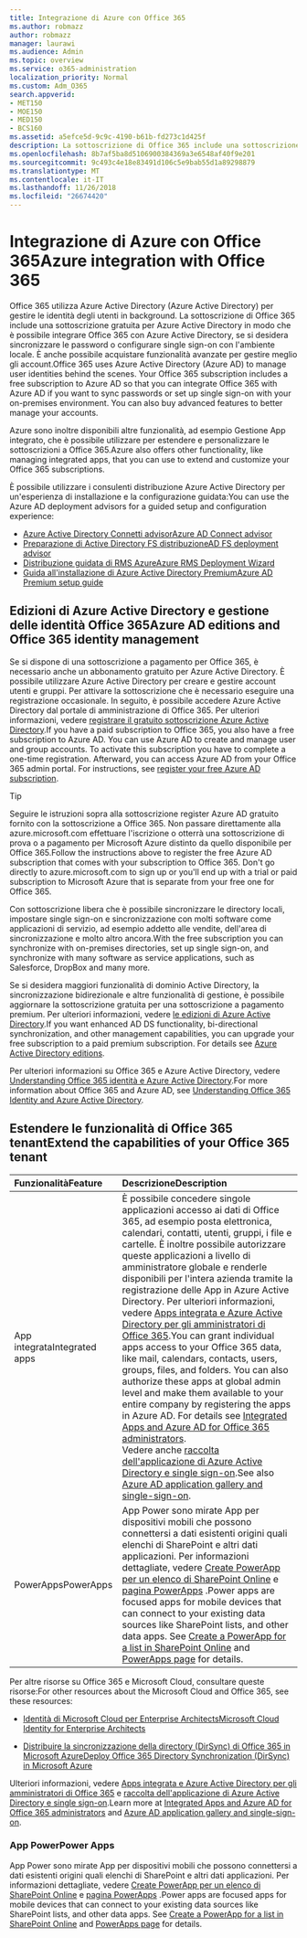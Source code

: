 ```yaml
---
title: Integrazione di Azure con Office 365
ms.author: robmazz
author: robmazz
manager: laurawi
ms.audience: Admin
ms.topic: overview
ms.service: o365-administration
localization_priority: Normal
ms.custom: Adm_O365
search.appverid:
- MET150
- MOE150
- MED150
- BCS160
ms.assetid: a5efce5d-9c9c-4190-b61b-fd273c1d425f
description: La sottoscrizione di Office 365 include una sottoscrizione per Azure Active Directory. Integrazione di Office 365 con Azure Active Directory se si desidera sincronizzazione delle password o single sign-on con l'ambiente locale.
ms.openlocfilehash: 8b7af5ba8d5106900384369a3e6548af40f9e201
ms.sourcegitcommit: 9c493c4e18e83491d106c5e9bab55d1a89298879
ms.translationtype: MT
ms.contentlocale: it-IT
ms.lasthandoff: 11/26/2018
ms.locfileid: "26674420"
---
```

# <a name="azure-integration-with-office-365"></a><span data-ttu-id="54ebf-104">Integrazione di Azure con Office 365</span><span class="sxs-lookup"><span data-stu-id="54ebf-104">Azure integration with Office 365</span></span>

<span data-ttu-id="54ebf-p102">Office 365 utilizza Azure Active Directory (Azure Active Directory) per gestire le identità degli utenti in background. La sottoscrizione di Office 365 include una sottoscrizione gratuita per Azure Active Directory in modo che è possibile integrare Office 365 con Azure Active Directory, se si desidera sincronizzare le password o configurare single sign-on con l'ambiente locale. È anche possibile acquistare funzionalità avanzate per gestire meglio gli account.</span><span class="sxs-lookup"><span data-stu-id="54ebf-p102">Office 365 uses Azure Active Directory (Azure AD) to manage user identities behind the scenes. Your Office 365 subscription includes a free subscription to Azure AD so that you can integrate Office 365 with Azure AD if you want to sync passwords or set up single sign-on with your on-premises environment. You can also buy advanced features to better manage your accounts.</span></span>
  
<span data-ttu-id="54ebf-108">Azure sono inoltre disponibili altre funzionalità, ad esempio Gestione App integrato, che è possibile utilizzare per estendere e personalizzare le sottoscrizioni a Office 365.</span><span class="sxs-lookup"><span data-stu-id="54ebf-108">Azure also offers other functionality, like managing integrated apps, that you can use to extend and customize your Office 365 subscriptions.</span></span>
  
<span data-ttu-id="54ebf-109">È possibile utilizzare i consulenti distribuzione Azure Active Directory per un'esperienza di installazione e la configurazione guidata:</span><span class="sxs-lookup"><span data-stu-id="54ebf-109">You can use the Azure AD deployment advisors for a guided setup and configuration experience:</span></span>
 - [<span data-ttu-id="54ebf-110">Azure Active Directory Connetti advisor</span><span class="sxs-lookup"><span data-stu-id="54ebf-110">Azure AD Connect advisor</span></span>](https://aka.ms/aadconnectpwsync)
 - [<span data-ttu-id="54ebf-111">Preparazione di Active Directory FS distribuzione</span><span class="sxs-lookup"><span data-stu-id="54ebf-111">AD FS deployment advisor</span></span>](https://aka.ms/adfsguidance)
 - [<span data-ttu-id="54ebf-112">Distribuzione guidata di RMS Azure</span><span class="sxs-lookup"><span data-stu-id="54ebf-112">Azure RMS Deployment Wizard</span></span>](https://aka.ms/azuremsguidance)
 - [<span data-ttu-id="54ebf-113">Guida all'installazione di Azure Active Directory Premium</span><span class="sxs-lookup"><span data-stu-id="54ebf-113">Azure AD Premium setup guide</span></span>](https://aka.ms/aadpguidance)
  
## <a name="azure-ad-editions-and-office-365-identity-management"></a><span data-ttu-id="54ebf-114">Edizioni di Azure Active Directory e gestione delle identità Office 365</span><span class="sxs-lookup"><span data-stu-id="54ebf-114">Azure AD editions and Office 365 identity management</span></span>

<span data-ttu-id="54ebf-p103">Se si dispone di una sottoscrizione a pagamento per Office 365, è necessario anche un abbonamento gratuito per Azure Active Directory. È possibile utilizzare Azure Active Directory per creare e gestire account utenti e gruppi. Per attivare la sottoscrizione che è necessario eseguire una registrazione occasionale. In seguito, è possibile accedere Azure Active Directory dal portale di amministrazione di Office 365. Per ulteriori informazioni, vedere [registrare il gratuito sottoscrizione Azure Active Directory](https://go.microsoft.com/fwlink/p/?LinkId=617127).</span><span class="sxs-lookup"><span data-stu-id="54ebf-p103">If you have a paid subscription to Office 365, you also have a free subscription to Azure AD. You can use Azure AD to create and manage user and group accounts. To activate this subscription you have to complete a one-time registration. Afterward, you can access Azure AD from your Office 365 admin portal. For instructions, see [register your free Azure AD subscription](https://go.microsoft.com/fwlink/p/?LinkId=617127).</span></span> 
  
> [!TIP]
> <span data-ttu-id="54ebf-p104">Seguire le istruzioni sopra alla sottoscrizione register Azure AD gratuito fornito con la sottoscrizione a Office 365. Non passare direttamente alla azure.microsoft.com effettuare l'iscrizione o otterrà una sottoscrizione di prova o a pagamento per Microsoft Azure distinto da quello disponibile per Office 365.</span><span class="sxs-lookup"><span data-stu-id="54ebf-p104">Follow the instructions above to register the free Azure AD subscription that comes with your subscription to Office 365. Don't go directly to azure.microsoft.com to sign up or you'll end up with a trial or paid subscription to Microsoft Azure that is separate from your free one for Office 365.</span></span> 
  
<span data-ttu-id="54ebf-122">Con sottoscrizione libera che è possibile sincronizzare le directory locali, impostare single sign-on e sincronizzazione con molti software come applicazioni di servizio, ad esempio addetto alle vendite, dell'area di sincronizzazione e molto altro ancora.</span><span class="sxs-lookup"><span data-stu-id="54ebf-122">With the free subscription you can synchronize with on-premises directories, set up single sign-on, and synchronize with many software as service applications, such as Salesforce, DropBox and many more.</span></span>
  
<span data-ttu-id="54ebf-p105">Se si desidera maggiori funzionalità di dominio Active Directory, la sincronizzazione bidirezionale e altre funzionalità di gestione, è possibile aggiornare la sottoscrizione gratuita per una sottoscrizione a pagamento premium. Per ulteriori informazioni, vedere [le edizioni di Azure Active Directory](https://docs.microsoft.com/azure/active-directory/fundamentals/active-directory-whatis).</span><span class="sxs-lookup"><span data-stu-id="54ebf-p105">If you want enhanced AD DS functionality, bi-directional synchronization, and other management capabilities, you can upgrade your free subscription to a paid premium subscription. For details see [Azure Active Directory editions](https://docs.microsoft.com/azure/active-directory/fundamentals/active-directory-whatis).</span></span>
  
<span data-ttu-id="54ebf-125">Per ulteriori informazioni su Office 365 e Azure Active Directory, vedere [Understanding Office 365 identità e Azure Active Directory](https://support.office.com/article/06a189e7-5ec6-4af2-94bf-a22ea225a7a9).</span><span class="sxs-lookup"><span data-stu-id="54ebf-125">For more information about Office 365 and Azure AD, see [Understanding Office 365 Identity and Azure Active Directory](https://support.office.com/article/06a189e7-5ec6-4af2-94bf-a22ea225a7a9).</span></span>
  
## <a name="extend-the-capabilities-of-your-office-365-tenant"></a><span data-ttu-id="54ebf-126">Estendere le funzionalità di Office 365 tenant</span><span class="sxs-lookup"><span data-stu-id="54ebf-126">Extend the capabilities of your Office 365 tenant</span></span>

|<span data-ttu-id="54ebf-127">**Funzionalità**</span><span class="sxs-lookup"><span data-stu-id="54ebf-127">**Feature**</span></span>|<span data-ttu-id="54ebf-128">**Descrizione**</span><span class="sxs-lookup"><span data-stu-id="54ebf-128">**Description**</span></span>|
|:-----|:-----|
|<span data-ttu-id="54ebf-129">App integrata</span><span class="sxs-lookup"><span data-stu-id="54ebf-129">Integrated apps</span></span>  <br/> |<span data-ttu-id="54ebf-p106">È possibile concedere singole applicazioni accesso ai dati di Office 365, ad esempio posta elettronica, calendari, contatti, utenti, gruppi, i file e cartelle. È inoltre possibile autorizzare queste applicazioni a livello di amministratore globale e renderle disponibili per l'intera azienda tramite la registrazione delle App in Azure Active Directory. Per ulteriori informazioni, vedere [Apps integrata e Azure Active Directory per gli amministratori di Office 365](https://support.office.com/article/cb2250e3-451e-416f-bf4e-363549652c2a).</span><span class="sxs-lookup"><span data-stu-id="54ebf-p106">You can grant individual apps access to your Office 365 data, like mail, calendars, contacts, users, groups, files, and folders. You can also authorize these apps at global admin level and make them available to your entire company by registering the apps in Azure AD. For details see [Integrated Apps and Azure AD for Office 365 administrators](https://support.office.com/article/cb2250e3-451e-416f-bf4e-363549652c2a).  </span></span><br/> <span data-ttu-id="54ebf-133">Vedere anche [raccolta dell'applicazione di Azure Active Directory e single sign-on](https://go.microsoft.com/fwlink/p/?LinkId=698604).</span><span class="sxs-lookup"><span data-stu-id="54ebf-133">See also [Azure AD application gallery and single-sign-on](https://go.microsoft.com/fwlink/p/?LinkId=698604).</span></span>  <br/> |
|<span data-ttu-id="54ebf-134">PowerApps</span><span class="sxs-lookup"><span data-stu-id="54ebf-134">PowerApps</span></span>  <br/> | <span data-ttu-id="54ebf-p107">App Power sono mirate App per dispositivi mobili che possono connettersi a dati esistenti origini quali elenchi di SharePoint e altri dati applicazioni. Per informazioni dettagliate, vedere [Create PowerApp per un elenco di SharePoint Online](https://support.office.com/article/9338b2d2-67ac-4b81-8e67-97da27e5e9ab) e [pagina PowerApps](https://powerapps.microsoft.com/) .</span><span class="sxs-lookup"><span data-stu-id="54ebf-p107">Power apps are focused apps for mobile devices that can connect to your existing data sources like SharePoint lists, and other data apps. See [Create a PowerApp for a list in SharePoint Online](https://support.office.com/article/9338b2d2-67ac-4b81-8e67-97da27e5e9ab) and [PowerApps page](https://powerapps.microsoft.com/) for details.  </span></span><br/> |
   
<span data-ttu-id="54ebf-137">Per altre risorse su Office 365 e Microsoft Cloud, consultare queste risorse:</span><span class="sxs-lookup"><span data-stu-id="54ebf-137">For other resources about the Microsoft Cloud and Office 365, see these resources:</span></span>
  
- [<span data-ttu-id="54ebf-138">Identità di Microsoft Cloud per Enterprise Architects</span><span class="sxs-lookup"><span data-stu-id="54ebf-138">Microsoft Cloud Identity for Enterprise Architects</span></span>](https://go.microsoft.com/fwlink/p/?LinkId=524586)
    
- [<span data-ttu-id="54ebf-139">Distribuire la sincronizzazione della directory (DirSync) di Office 365 in Microsoft Azure</span><span class="sxs-lookup"><span data-stu-id="54ebf-139">Deploy Office 365 Directory Synchronization (DirSync) in Microsoft Azure</span></span>](https://go.microsoft.com/fwlink/p/?LinkId=517887)
    

<span data-ttu-id="54ebf-140">Ulteriori informazioni, vedere [Apps integrata e Azure Active Directory per gli amministratori di Office 365](integrated-apps-and-azure-ads.md) e [raccolta dell'applicazione di Azure Active Directory e single sign-on](https://docs.microsoft.com/azure/active-directory/manage-apps/what-is-single-sign-on).</span><span class="sxs-lookup"><span data-stu-id="54ebf-140">Learn more at [Integrated Apps and Azure AD for Office 365 administrators](integrated-apps-and-azure-ads.md) and [Azure AD application gallery and single-sign-on](https://docs.microsoft.com/azure/active-directory/manage-apps/what-is-single-sign-on).</span></span>

### <a name="power-apps"></a><span data-ttu-id="54ebf-141">App Power</span><span class="sxs-lookup"><span data-stu-id="54ebf-141">Power Apps</span></span>
<span data-ttu-id="54ebf-p108">App Power sono mirate App per dispositivi mobili che possono connettersi a dati esistenti origini quali elenchi di SharePoint e altri dati applicazioni. Per informazioni dettagliate, vedere [Create PowerApp per un elenco di SharePoint Online](https://support.office.com/article/9338b2d2-67ac-4b81-8e67-97da27e5e9ab) e [pagina PowerApps](https://powerapps.microsoft.com/) .</span><span class="sxs-lookup"><span data-stu-id="54ebf-p108">Power apps are focused apps for mobile devices that can connect to your existing data sources like SharePoint lists, and other data apps. See [Create a PowerApp for a list in SharePoint Online](https://support.office.com/article/9338b2d2-67ac-4b81-8e67-97da27e5e9ab) and [PowerApps page](https://powerapps.microsoft.com/) for details.</span></span>